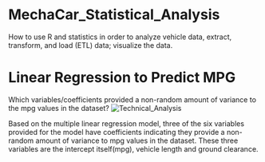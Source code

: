 # MechaCar_Statistical_Analysis
How to use R and statistics in order to analyze vehicle data, extract, transform, and load (ETL) data; visualize the data.

# Linear Regression to Predict MPG
Which variables/coefficients provided a non-random amount of variance to the mpg values in the dataset?
![Technical_Analysis](https://user-images.githubusercontent.com/77947860/162491505-76f8f0d1-1f07-4e27-b17a-61bf3d761522.png)

Based on the multiple linear regression model, three of the six variables provided for the model have coefficients indicating they provide a non-random amount of variance to mpg values in the dataset. These three variables are the intercept itself(mpg), vehicle length and ground clearance.

